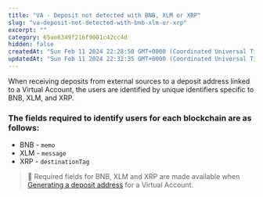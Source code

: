 ```yaml
---
title: "VA - Deposit not detected with BNB, XLM or XRP"
slug: "va-deposit-not-detected-with-bnb-xlm-or-xrp"
excerpt: ""
category: 65ae6349f216f9001c42cc4d
hidden: false
createdAt: "Sun Feb 11 2024 22:28:50 GMT+0000 (Coordinated Universal Time)"
updatedAt: "Sun Feb 11 2024 22:32:35 GMT+0000 (Coordinated Universal Time)"
---
```

When receiving deposits from external sources to a deposit address linked to a Virtual Account, the users are identified by unique identifiers specific to BNB, XLM, and XRP.

### The fields required to identify users for each blockchain are as follows:

- BNB - `memo`
- XLM - `message`
- XRP - `destinationTag`

> 📘 Required fields for BNB, XLM and XRP are made available when [Generating a deposit address](https://apidoc.tatum.io/tag/Blockchain-addresses/#operation/generateDepositAddress) for a Virtual Account.
